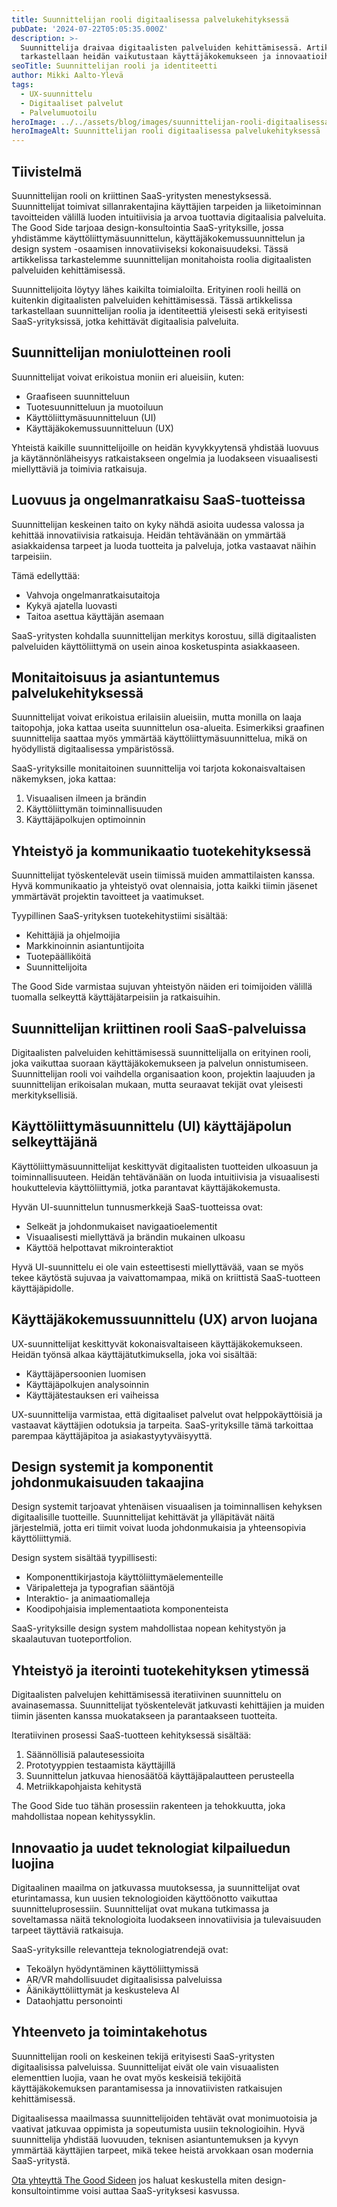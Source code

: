 ```yaml
---
title: Suunnittelijan rooli digitaalisessa palvelukehityksessä
pubDate: '2024-07-22T05:05:35.000Z'
description: >-
  Suunnittelija draivaa digitaalisten palveluiden kehittämisessä. Artikkelissa
  tarkastellaan heidän vaikutustaan käyttäjäkokemukseen ja innovaatioihin.
seoTitle: Suunnittelijan rooli ja identiteetti
author: Mikki Aalto-Ylevä
tags:
  - UX-suunnittelu
  - Digitaaliset palvelut
  - Palvelumuotoilu
heroImage: ../../assets/blog/images/suunnittelijan-rooli-digitaalisessa-maailmassa/featured.webp
heroImageAlt: Suunnittelijan rooli digitaalisessa palvelukehityksessä
---
```


## Tiivistelmä

Suunnittelijan rooli on kriittinen SaaS-yritysten menestyksessä. Suunnittelijat toimivat sillanrakentajina käyttäjien tarpeiden ja liiketoiminnan tavoitteiden välillä luoden intuitiivisia ja arvoa tuottavia digitaalisia palveluita. The Good Side tarjoaa design-konsultointia SaaS-yrityksille, jossa yhdistämme käyttöliittymäsuunnittelun, käyttäjäkokemussuunnittelun ja design system -osaamisen innovatiiviseksi kokonaisuudeksi. Tässä artikkelissa tarkastelemme suunnittelijan monitahoista roolia digitaalisten palveluiden kehittämisessä.

Suunnittelijoita löytyy lähes kaikilta toimialoilta. Erityinen rooli heillä on kuitenkin digitaalisten palveluiden kehittämisessä. Tässä artikkelissa tarkastellaan suunnittelijan roolia ja identiteettiä yleisesti sekä erityisesti SaaS-yrityksissä, jotka kehittävät digitaalisia palveluita.

## Suunnittelijan moniulotteinen rooli

Suunnittelijat voivat erikoistua moniin eri alueisiin, kuten:
- Graafiseen suunnitteluun
- Tuotesuunnitteluun ja muotoiluun
- Käyttöliittymäsuunnitteluun (UI)
- Käyttäjäkokemussuunnitteluun (UX)

Yhteistä kaikille suunnittelijoille on heidän kyvykkyytensä yhdistää luovuus ja käytännönläheisyys ratkaistakseen ongelmia ja luodakseen visuaalisesti miellyttäviä ja toimivia ratkaisuja.

## Luovuus ja ongelmanratkaisu SaaS-tuotteissa

Suunnittelijan keskeinen taito on kyky nähdä asioita uudessa valossa ja kehittää innovatiivisia ratkaisuja. Heidän tehtävänään on ymmärtää asiakkaidensa tarpeet ja luoda tuotteita ja palveluja, jotka vastaavat näihin tarpeisiin. 

Tämä edellyttää:
- Vahvoja ongelmanratkaisutaitoja
- Kykyä ajatella luovasti
- Taitoa asettua käyttäjän asemaan

SaaS-yritysten kohdalla suunnittelijan merkitys korostuu, sillä digitaalisten palveluiden käyttöliittymä on usein ainoa kosketuspinta asiakkaaseen.

## Monitaitoisuus ja asiantuntemus palvelukehityksessä

Suunnittelijat voivat erikoistua erilaisiin alueisiin, mutta monilla on laaja taitopohja, joka kattaa useita suunnittelun osa-alueita. Esimerkiksi graafinen suunnittelija saattaa myös ymmärtää käyttöliittymäsuunnittelua, mikä on hyödyllistä digitaalisessa ympäristössä.

SaaS-yrityksille monitaitoinen suunnittelija voi tarjota kokonaisvaltaisen näkemyksen, joka kattaa:
1. Visuaalisen ilmeen ja brändin
2. Käyttöliittymän toiminnallisuuden
3. Käyttäjäpolkujen optimoinnin

## Yhteistyö ja kommunikaatio tuotekehityksessä

Suunnittelijat työskentelevät usein tiimissä muiden ammattilaisten kanssa. Hyvä kommunikaatio ja yhteistyö ovat olennaisia, jotta kaikki tiimin jäsenet ymmärtävät projektin tavoitteet ja vaatimukset.

Tyypillinen SaaS-yrityksen tuotekehitystiimi sisältää:
- Kehittäjiä ja ohjelmoijia
- Markkinoinnin asiantuntijoita
- Tuotepäälliköitä
- Suunnittelijoita

The Good Side varmistaa sujuvan yhteistyön näiden eri toimijoiden välillä tuomalla selkeyttä käyttäjätarpeisiin ja ratkaisuihin.

## Suunnittelijan kriittinen rooli SaaS-palveluissa

Digitaalisten palveluiden kehittämisessä suunnittelijalla on erityinen rooli, joka vaikuttaa suoraan käyttäjäkokemukseen ja palvelun onnistumiseen. Suunnittelijan rooli voi vaihdella organisaation koon, projektin laajuuden ja suunnittelijan erikoisalan mukaan, mutta seuraavat tekijät ovat yleisesti merkityksellisiä.

## Käyttöliittymäsuunnittelu (UI) käyttäjäpolun selkeyttäjänä

Käyttöliittymäsuunnittelijat keskittyvät digitaalisten tuotteiden ulkoasuun ja toiminnallisuuteen. Heidän tehtävänään on luoda intuitiivisia ja visuaalisesti houkuttelevia käyttöliittymiä, jotka parantavat käyttäjäkokemusta. 

Hyvän UI-suunnittelun tunnusmerkkejä SaaS-tuotteissa ovat:
- Selkeät ja johdonmukaiset navigaatioelementit
- Visuaalisesti miellyttävä ja brändin mukainen ulkoasu
- Käyttöä helpottavat mikrointeraktiot

Hyvä UI-suunnittelu ei ole vain esteettisesti miellyttävää, vaan se myös tekee käytöstä sujuvaa ja vaivattomampaa, mikä on kriittistä SaaS-tuotteen käyttäjäpidolle.

## Käyttäjäkokemussuunnittelu (UX) arvon luojana

UX-suunnittelijat keskittyvät kokonaisvaltaiseen käyttäjäkokemukseen. Heidän työnsä alkaa käyttäjätutkimuksella, joka voi sisältää:
- Käyttäjäpersoonien luomisen
- Käyttäjäpolkujen analysoinnin
- Käyttäjätestauksen eri vaiheissa

UX-suunnittelija varmistaa, että digitaaliset palvelut ovat helppokäyttöisiä ja vastaavat käyttäjien odotuksia ja tarpeita. SaaS-yrityksille tämä tarkoittaa parempaa käyttäjäpitoa ja asiakastyytyväisyyttä.

## Design systemit ja komponentit johdonmukaisuuden takaajina

Design systemit tarjoavat yhtenäisen visuaalisen ja toiminnallisen kehyksen digitaalisille tuotteille. Suunnittelijat kehittävät ja ylläpitävät näitä järjestelmiä, jotta eri tiimit voivat luoda johdonmukaisia ja yhteensopivia käyttöliittymiä. 

Design system sisältää tyypillisesti:
- Komponenttikirjastoja käyttöliittymäelementeille
- Väripaletteja ja typografian sääntöjä
- Interaktio- ja animaatiomalleja
- Koodipohjaisia implementaatiota komponenteista

SaaS-yrityksille design system mahdollistaa nopean kehitystyön ja skaalautuvan tuoteportfolion.

## Yhteistyö ja iterointi tuotekehityksen ytimessä

Digitaalisten palvelujen kehittämisessä iteratiivinen suunnittelu on avainasemassa. Suunnittelijat työskentelevät jatkuvasti kehittäjien ja muiden tiimin jäsenten kanssa muokatakseen ja parantaakseen tuotteita. 

Iteratiivinen prosessi SaaS-tuotteen kehityksessä sisältää:
1. Säännöllisiä palautesessioita
2. Prototyyppien testaamista käyttäjillä
3. Suunnittelun jatkuvaa hienosäätöä käyttäjäpalautteen perusteella
4. Metriikkapohjaista kehitystä

The Good Side tuo tähän prosessiin rakenteen ja tehokkuutta, joka mahdollistaa nopean kehityssyklin.

## Innovaatio ja uudet teknologiat kilpailuedun luojina

Digitaalinen maailma on jatkuvassa muutoksessa, ja suunnittelijat ovat eturintamassa, kun uusien teknologioiden käyttöönotto vaikuttaa suunnitteluprosessiin. Suunnittelijat ovat mukana tutkimassa ja soveltamassa näitä teknologioita luodakseen innovatiivisia ja tulevaisuuden tarpeet täyttäviä ratkaisuja.

SaaS-yrityksille relevantteja teknologiatrendejä ovat:
- Tekoälyn hyödyntäminen käyttöliittymissä
- AR/VR mahdollisuudet digitaalisissa palveluissa
- Äänikäyttöliittymät ja keskusteleva AI
- Dataohjattu personointi

## Yhteenveto ja toimintakehotus

Suunnittelijan rooli on keskeinen tekijä erityisesti SaaS-yritysten digitaalisissa palveluissa. Suunnittelijat eivät ole vain visuaalisten elementtien luojia, vaan he ovat myös keskeisiä tekijöitä käyttäjäkokemuksen parantamisessa ja innovatiivisten ratkaisujen kehittämisessä.

Digitaalisessa maailmassa suunnittelijoiden tehtävät ovat monimuotoisia ja vaativat jatkuvaa oppimista ja sopeutumista uusiin teknologioihin. Hyvä suunnittelija yhdistää luovuuden, teknisen asiantuntemuksen ja kyvyn ymmärtää käyttäjien tarpeet, mikä tekee heistä arvokkaan osan modernia SaaS-yritystä.

[Ota yhteyttä The Good Sideen](/fi/contact) jos haluat keskustella miten design-konsultointimme voisi auttaa SaaS-yrityksesi kasvussa.